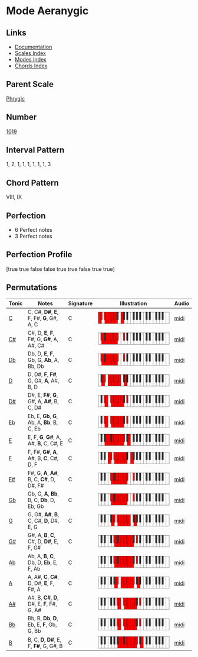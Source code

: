 # Mode Aeranygic

## Links

- [Documentation](index.md)
- [Scales Index](Scales.md)
- [Modes Index](Modes.md)
- [Chords Index](Chords.md)

## Parent Scale

[Phrygic](ScalePhrygic.md)

## Number

[1019](https://ianring.com/musictheory/scales/1019)

## Interval Pattern

1, 2, 1, 1, 1, 1, 1, 1, 3

## Chord Pattern

VIII, IX

## Perfection

- 6 Perfect notes
- 3 Perfect notes

## Perfection Profile

[true true false false true true false true true]

## Permutations

| Tonic | Notes | Signature | Illustration | Audio |
|-------|-------|-----------|--------------|-------|
| [C](ModeCNaturalAeranygic.md) | C, C#, **D#**, **E**, F, F#, **G**, G#, A, C | C | ![CNaturalAeranygic](ModeCNaturalAeranygic.png) | [midi](https://github.com/edipermadi/music/blob/main/docs/ModeCNaturalAeranygic.mid?raw=true) |
| [C#](ModeCSharpAeranygic.md) | C#, D, **E**, **F**, F#, G, **G#**, A, A#, C# | C | ![CSharpAeranygic](ModeCSharpAeranygic.png) | [midi](https://github.com/edipermadi/music/blob/main/docs/ModeCSharpAeranygic.mid?raw=true) |
| [Db](ModeDFlatAeranygic.md) | Db, D, **E**, **F**, Gb, G, **Ab**, A, Bb, Db | C | ![DFlatAeranygic](ModeDFlatAeranygic.png) | [midi](https://github.com/edipermadi/music/blob/main/docs/ModeDFlatAeranygic.mid?raw=true) |
| [D](ModeDNaturalAeranygic.md) | D, D#, **F**, **F#**, G, G#, **A**, A#, B, D | C | ![DNaturalAeranygic](ModeDNaturalAeranygic.png) | [midi](https://github.com/edipermadi/music/blob/main/docs/ModeDNaturalAeranygic.mid?raw=true) |
| [D#](ModeDSharpAeranygic.md) | D#, E, **F#**, **G**, G#, A, **A#**, B, C, D# | C | ![DSharpAeranygic](ModeDSharpAeranygic.png) | [midi](https://github.com/edipermadi/music/blob/main/docs/ModeDSharpAeranygic.mid?raw=true) |
| [Eb](ModeEFlatAeranygic.md) | Eb, E, **Gb**, **G**, Ab, A, **Bb**, B, C, Eb | C | ![EFlatAeranygic](ModeEFlatAeranygic.png) | [midi](https://github.com/edipermadi/music/blob/main/docs/ModeEFlatAeranygic.mid?raw=true) |
| [E](ModeENaturalAeranygic.md) | E, F, **G**, **G#**, A, A#, **B**, C, C#, E | C | ![ENaturalAeranygic](ModeENaturalAeranygic.png) | [midi](https://github.com/edipermadi/music/blob/main/docs/ModeENaturalAeranygic.mid?raw=true) |
| [F](ModeFNaturalAeranygic.md) | F, F#, **G#**, **A**, A#, B, **C**, C#, D, F | C | ![FNaturalAeranygic](ModeFNaturalAeranygic.png) | [midi](https://github.com/edipermadi/music/blob/main/docs/ModeFNaturalAeranygic.mid?raw=true) |
| [F#](ModeFSharpAeranygic.md) | F#, G, **A**, **A#**, B, C, **C#**, D, D#, F# | C | ![FSharpAeranygic](ModeFSharpAeranygic.png) | [midi](https://github.com/edipermadi/music/blob/main/docs/ModeFSharpAeranygic.mid?raw=true) |
| [Gb](ModeGFlatAeranygic.md) | Gb, G, **A**, **Bb**, B, C, **Db**, D, Eb, Gb | C | ![GFlatAeranygic](ModeGFlatAeranygic.png) | [midi](https://github.com/edipermadi/music/blob/main/docs/ModeGFlatAeranygic.mid?raw=true) |
| [G](ModeGNaturalAeranygic.md) | G, G#, **A#**, **B**, C, C#, **D**, D#, E, G | C | ![GNaturalAeranygic](ModeGNaturalAeranygic.png) | [midi](https://github.com/edipermadi/music/blob/main/docs/ModeGNaturalAeranygic.mid?raw=true) |
| [G#](ModeGSharpAeranygic.md) | G#, A, **B**, **C**, C#, D, **D#**, E, F, G# | C | ![GSharpAeranygic](ModeGSharpAeranygic.png) | [midi](https://github.com/edipermadi/music/blob/main/docs/ModeGSharpAeranygic.mid?raw=true) |
| [Ab](ModeAFlatAeranygic.md) | Ab, A, **B**, **C**, Db, D, **Eb**, E, F, Ab | C | ![AFlatAeranygic](ModeAFlatAeranygic.png) | [midi](https://github.com/edipermadi/music/blob/main/docs/ModeAFlatAeranygic.mid?raw=true) |
| [A](ModeANaturalAeranygic.md) | A, A#, **C**, **C#**, D, D#, **E**, F, F#, A | C | ![ANaturalAeranygic](ModeANaturalAeranygic.png) | [midi](https://github.com/edipermadi/music/blob/main/docs/ModeANaturalAeranygic.mid?raw=true) |
| [A#](ModeASharpAeranygic.md) | A#, B, **C#**, **D**, D#, E, **F**, F#, G, A# | C | ![ASharpAeranygic](ModeASharpAeranygic.png) | [midi](https://github.com/edipermadi/music/blob/main/docs/ModeASharpAeranygic.mid?raw=true) |
| [Bb](ModeBFlatAeranygic.md) | Bb, B, **Db**, **D**, Eb, E, **F**, Gb, G, Bb | C | ![BFlatAeranygic](ModeBFlatAeranygic.png) | [midi](https://github.com/edipermadi/music/blob/main/docs/ModeBFlatAeranygic.mid?raw=true) |
| [B](ModeBNaturalAeranygic.md) | B, C, **D**, **D#**, E, F, **F#**, G, G#, B | C | ![BNaturalAeranygic](ModeBNaturalAeranygic.png) | [midi](https://github.com/edipermadi/music/blob/main/docs/ModeBNaturalAeranygic.mid?raw=true) |
